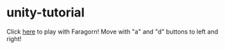# unity-tutorial

Click [here](https://simmer.io/@szucsnikolett/faragorn-s-adventures) to play with Faragorn!
Move with "a" and "d" buttons to left and right!
